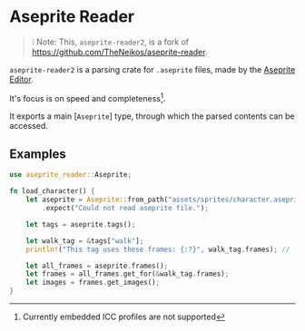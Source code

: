 # Aseprite Reader

> ❕ Note: This, `aseprite-reader2`, is a fork of https://github.com/TheNeikos/aseprite-reader.

`aseprite-reader2` is a parsing crate for `.aseprite` files, made by the [Aseprite Editor](https://www.aseprite.org/).

It's focus is on speed and completeness[^1].

It exports a main [`Aseprite`] type, through which the parsed contents can be accessed.



[^1]: Currently embedded ICC profiles are not supported



## Examples

```rust
use aseprite_reader::Aseprite;

fn load_character() {
    let aseprite = Aseprite::from_path("assets/sprites/character.aseprite")
        .expect("Could not read aseprite file.");

    let tags = aseprite.tags();

    let walk_tag = &tags["walk"];
    println!("This tag uses these frames: {:?}", walk_tag.frames); // `.frames` is a range

    let all_frames = aseprite.frames();
    let frames = all_frames.get_for(&walk_tag.frames);
    let images = frames.get_images();
}
```